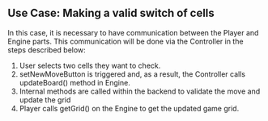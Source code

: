 ## Use Case: Making a valid switch of cells 

In this case, it is necessary to have communication
between the Player and Engine parts. This communication
will be done via the Controller in the steps
described below:

1. User selects two cells they want to check.
2. setNewMoveButton is triggered and, as a result, the Controller calls updateBoard() method in Engine.
3. Internal methods are called within the backend to validate the move and update the grid
4. Player calls getGrid() on the Engine to get the updated game grid.
